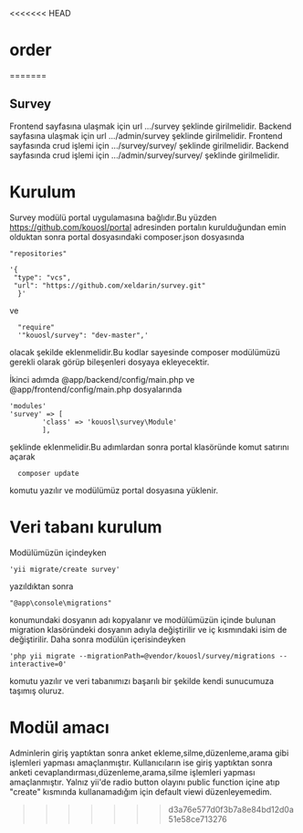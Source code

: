 <<<<<<< HEAD
# order
  
=======
## Survey
Frontend sayfasına ulaşmak için url   .../survey şeklinde girilmelidir.
Backend sayfasına ulaşmak için url    .../admin/survey şeklinde girilmelidir.
Frontend sayfasında crud işlemi için   .../survey/survey/ şeklinde girilmelidir.
Backend sayfasında crud işlemi için   .../admin/survey/survey/ şeklinde girilmelidir.

# Kurulum
Survey modülü portal uygulamasına bağlıdır.Bu yüzden https://github.com/kouosl/portal adresinden portalın kurulduğundan emin olduktan sonra portal dosyasındaki composer.json dosyasında 

    "repositories"
    
    '{
	 "type": "vcs",
	 "url": "https://github.com/xeldarin/survey.git"
	  }'
ve

	  "require"
	  '"kouosl/survey": "dev-master",'
   
   olacak şekilde eklenmelidir.Bu kodlar sayesinde composer modülümüzü gerekli olarak görüp bileşenleri dosyaya ekleyecektir.
   
   İkinci adımda @app/backend/config/main.php ve @app/frontend/config/main.php dosyalarında
   	
	'modules'
   	'survey' => [
			'class' => 'kouosl\survey\Module'
			],
  şeklinde eklenmelidir.Bu adımlardan sonra portal klasöründe komut satırını açarak 
      
      composer update 
      
   komutu yazılır ve modülümüz portal dosyasına yüklenir. 
# Veri tabanı kurulum
Modülümüzün içindeyken

	'yii migrate/create survey'
yazıldıktan sonra 

	"@app\console\migrations"
konumundaki dosyanın adı kopyalanır ve modülümüzün içinde bulunan migration klasöründeki dosyanın adıyla değiştirilir ve iç kısmındaki isim de değiştirilir.
Daha sonra modülün içerisindeyken

	'php yii migrate --migrationPath=@vendor/kouosl/survey/migrations --interactive=0'
komutu yazılır ve veri tabanımızı başarılı bir şekilde kendi sunucumuza taşımış oluruz.
   
# Modül amacı
   Adminlerin giriş yaptıktan sonra anket ekleme,silme,düzenleme,arama gibi işlemleri yapması amaçlanmıştır.
   Kullanıcıların ise giriş yaptıktan sonra anketi cevaplandırması,düzenleme,arama,silme işlemleri yapması amaçlanmıştır.
   Yalnız yii'de radio button olayını public function içine atıp "create" kısmında kullanamadığım için default viewi düzenleyemedim.
>>>>>>> d3a76e577d0f3b7a8e84bd12d0a51e58ce713276
